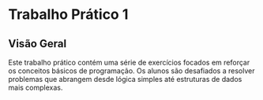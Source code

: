 # Trabalho Prático 1

## Visão Geral
Este trabalho prático contém uma série de exercícios focados em reforçar os conceitos básicos de programação. Os alunos são desafiados a resolver problemas que abrangem desde lógica simples até estruturas de dados mais complexas.
